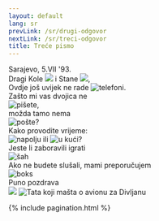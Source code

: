 ```yaml
---
layout: default
lang: sr
prevLink: /sr/drugi-odgovor
nextLink: /sr/treci-odgovor
title: Treće pismo
---
```

<div class="LetterThree">
  <div class="LetterFive-date">
    Sarajevo, 5.VII '93.
  </div>

  <div class="LetterThree-block">
    Dragi Kole 
    <img 
      class="LetterThree-stamp LetterThree-stamp--tall" 
      src="/public/img/letter-03/football-player.jpg"
      aria-hidden="true" 
    />
    i Stane
    <img
      class="LetterThree-stamp LetterThree-stamp--square"
      src="/public/img/letter-03/olimpics.jpg"
      aria-hidden="true"
    />,
  </div>

  <div class="LetterThree-block LetterThree-block--two">
    Ovdje još uvijek ne rade 
    <img 
      class="LetterThree-stamp" 
      src="/public/img/letter-03/phone.jpg"
      alt="telefoni"
    />.
  </div>

  <div class="LetterThree-block LetterThree-block--double">
    <div class="LetterThree-doubleItem">
      <div class="LetterThree-doubleItemText">Zašto mi vas dvojica ne</div>
      <div>
        <img 
          class="LetterThree-stamp" 
          src="/public/img/letter-03/letter.jpg"
          alt="pišete"
        />,
      </div>
    </div>
    <div class="LetterThree-doubleItem">
      <div class="LetterThree-doubleItemText">možda tamo nema</div>
      <img 
        class="LetterThree-stamp" 
        src="/public/img/letter-03/postbox.jpg"
        alt="pošte"
      />?
    </div>
  </div>

  <div class="LetterThree-block LetterThree-block--four">
    Kako provodite vrijeme:
    <div class="LetterThree-blockFourStamps">
      <img 
        class="LetterThree-stamp LetterThree-stamp--landscape" 
        src="/public/img/letter-03/tree.jpg"
        alt="napolju" 
      />
      ili
      <img
        class="LetterThree-stamp LetterThree-stamp--landscape"
        src="/public/img/letter-03/home.jpg"
        alt="u kući"
      />?
    </div>
  </div>

  <div class="LetterThree-block LetterThree-block--double">
    <div class="LetterThree-doubleItem">
      <div class="LetterThree-doubleItemText">
        Jeste li zaboravili igrati
      </div>
      <img 
        class="LetterThree-stamp" 
        src="/public/img/letter-03/chess.jpg"
        alt="šah"
      />
    </div>
    <div class="LetterThree-doubleItem">
      <div class="LetterThree-doubleItemText">
        Ako ne budete slušali, mami preporučujem
      </div>
      <img 
        class="LetterThree-stamp" 
        src="/public/img/letter-03/boxing.jpg"
        alt="boks"
      />
    </div>
  </div>

  <div class="LetterThree-bottom">
    Puno pozdrava
    <div class="LetterThree-bottomImages">
      <img
        class="LetterThree-stamp LetterThree-stamp--landscape LetterThree-stamp--bottom"
        src="/public/img/letter-03/plane.jpg"
        aria-hidden="true"
      />
      <img
        class="LetterThree-tadija"
        src="/public/img/letter-03/tadija.png"
        alt="Tata koji mašta o avionu za Divljanu"
      />
    </div>
  </div>

  {% include pagination.html %}
</div>
